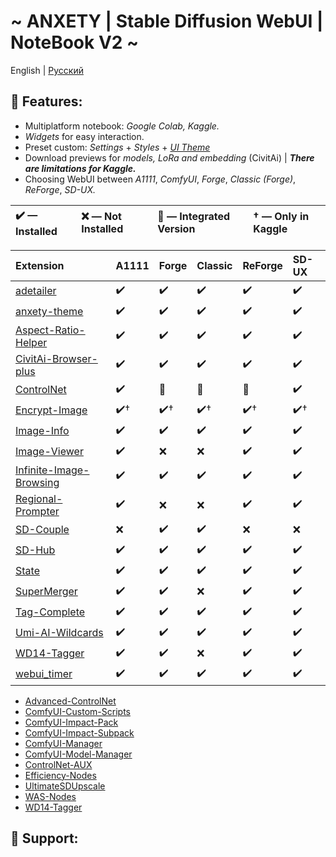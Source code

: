 # **\~ ANXETY | Stable Diffusion WebUI | NoteBook V2 \~**

English | [Русский](http://docs.google.com/README-ru-RU.md)

## **🌟 Features:**

* Multiplatform notebook: *Google Colab, Kaggle.*  
* *Widgets* for easy interaction.  
* Preset custom: *Settings* \+ *Styles* \+ [*UI Theme*](https://github.com/anxety-solo/anxety-theme)  
* Download previews for *models, LoRa and embedding* (CivitAi) | ***There are limitations for Kaggle.***  
* Choosing WebUI between *A1111*, *ComfyUI*, *Forge*, *Classic (Forge)*, *ReForge*, *SD-UX.*

| ✔️ — Installed | ❌ — Not Installed | 🔄 — Integrated Version | † — Only in Kaggle |
| :---- | :---- | :---- | :---- |

| Extension | A1111 | Forge | Classic | ReForge | SD-UX |
| :---- | :---- | :---- | :---- | :---- | :---- |
| [adetailer](https://github.com/Bing-su/adetailer) | ✔️ | ✔️ | ✔️ | ✔️ | ✔️ |
| [anxety-theme](https://github.com/anxety-solo/anxety-theme) | ✔️ | ✔️ | ✔️ | ✔️ | ✔️ |
| [Aspect-Ratio-Helper](https://github.com/thomasasfk/sd-webui-aspect-ratio-helper) | ✔️ | ✔️ | ✔️ | ✔️ | ✔️ |
| [CivitAi-Browser-plus](https://github.com/anxety-solo/sd-civitai-browser-plus) | ✔️ | ✔️ | ✔️ | ✔️ | ✔️ |
| [ControlNet](https://github.com/Mikubill/sd-webui-controlnet) | ✔️ | 🔄 | 🔄 | 🔄 | ✔️ |
| [Encrypt-Image](https://github.com/gutris1/sd-encrypt-image) | ✔️† | ✔️† | ✔️† | ✔️† | ✔️† |
| [Image-Info](https://github.com/gutris1/sd-image-info) | ✔️ | ✔️ | ✔️ | ✔️ | ✔️ |
| [Image-Viewer](https://github.com/gutris1/sd-image-viewer) | ✔️ | ❌ | ❌ | ✔️ | ✔️ |
| [Infinite-Image-Browsing](https://github.com/zanllp/sd-webui-infinite-image-browsing) | ✔️ | ✔️ | ✔️ | ✔️ | ✔️ |
| [Regional-Prompter](https://github.com/hako-mikan/sd-webui-regional-prompter) | ✔️ | ❌ | ❌ | ✔️ | ✔️ |
| [SD-Couple](https://github.com/Haoming02/sd-forge-couple) | ❌ | ✔️ | ✔️ | ❌ | ❌ |
| [SD-Hub](https://github.com/gutris1/sd-hub) | ✔️ | ✔️ | ✔️ | ✔️ | ✔️ |
| [State](https://github.com/ilian6806/stable-diffusion-webui-state) | ✔️ | ✔️ | ✔️ | ✔️ | ✔️ |
| [SuperMerger](https://github.com/hako-mikan/sd-webui-supermerger) | ✔️ | ✔️ | ❌ | ✔️ | ✔️ |
| [Tag-Complete](https://github.com/DominikDoom/a1111-sd-webui-tagcomplete) | ✔️ | ✔️ | ✔️ | ✔️ | ✔️ |
| [Umi-AI-Wildcards](https://github.com/Tsukreya/Umi-AI-Wildcards) | ✔️ | ✔️ | ✔️ | ✔️ | ✔️ |
| [WD14-Tagger](https://github.com/picobyte/stable-diffusion-webui-wd14-tagger) | ✔️ | ✔️ | ❌ | ✔️ | ✔️ |
| [webui\_timer](https://github.com/anxety-solo/webui_timer) | ✔️ | ✔️ | ✔️ | ✔️ | ✔️ |

* [Advanced-ControlNet](https://github.com/Kosinkadink/ComfyUI-Advanced-ControlNet)  
* [ComfyUI-Custom-Scripts](https://github.com/pythongosssss/ComfyUI-Custom-Scripts)  
* [ComfyUI-Impact-Pack](https://github.com/ltdrdata/ComfyUI-Impact-Pack)  
* [ComfyUI-Impact-Subpack](https://github.com/ltdrdata/ComfyUI-Impact-Subpack)  
* [ComfyUI-Manager](https://github.com/ltdrdata/ComfyUI-Manager)  
* [ComfyUI-Model-Manager](https://github.com/hayden-fr/ComfyUI-Model-Manager)  
* [ControlNet-AUX](https://github.com/Fannovel16/comfyui_controlnet_aux)  
* [Efficiency-Nodes](https://github.com/jags111/efficiency-nodes-comfyui)  
* [UltimateSDUpscale](https://github.com/ssitu/ComfyUI_UltimateSDUpscale)  
* [WAS-Nodes](https://github.com/WASasquatch/was-node-suite-comfyui)  
* [WD14-Tagger](https://github.com/pythongosssss/ComfyUI-WD14-Tagger)

## **💙 Support:**